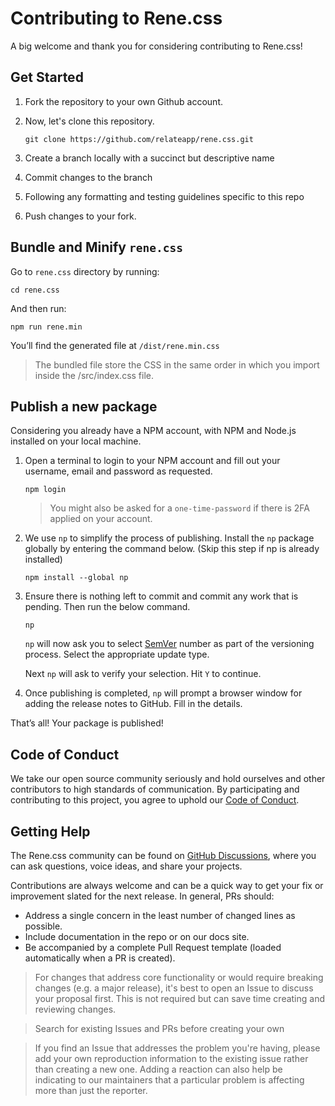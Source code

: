 # Contributing to Rene.css

A big welcome and thank you for considering contributing to Rene.css!

## Get Started

1. Fork the repository to your own Github account.
2. Now, let's clone this repository.
    
    ```
    git clone https://github.com/relateapp/rene.css.git
    ```
    
3. Create a branch locally with a succinct but descriptive name
4. Commit changes to the branch
5. Following any formatting and testing guidelines specific to this repo
6. Push changes to your fork.

## Bundle and Minify `rene.css`

Go to `rene.css` directory by running:

```
cd rene.css
```

And then run:

```
npm run rene.min
```

You’ll find the generated file at `/dist/rene.min.css`

> The bundled file store the CSS in the same order in which you import inside the /src/index.css file.
> 

## Publish a new package

Considering you already have a NPM account, with NPM and Node.js installed on your local machine.

1. Open a terminal to login to your NPM account and fill out your username, email and password as requested.
    
    ```
    npm login
    ```
    
    > You might also be asked for a `one-time-password` if there is 2FA applied on your account.
    > 
2. We use `np` to simplify the process of publishing.
Install the `np` package globally by entering the command below. (Skip this step if np is already installed)
    
    ```
    npm install --global np
    ```
    
3. Ensure there is nothing left to commit and commit any work that is pending.
Then run the below command.
    
    ```
    np
    ```
    
    `np` will now ask you to select [SemVer](https://semver.org/) number as part of the versioning process. Select the appropriate update type.
    
    Next `np` will ask to verify your selection. Hit `Y` to continue.
    
4. Once publishing is completed, `np` will prompt a browser window for adding the release notes to GitHub. Fill in the details.

That’s all! Your package is published!

## Code of Conduct

We take our open source community seriously and hold ourselves and other contributors to high standards of communication. By participating and contributing to this project, you agree to uphold our [Code of Conduct](https://github.com/relateapp/rene.css/blob/main/CODE_OF_CONDUCT.md).

## Getting Help

The Rene.css community can be found on [GitHub Discussions](https://github.com/relateapp/rene.css/discussions), where you can ask questions, voice ideas, and share your projects.

Contributions are always welcome and can be a quick way to get your fix or improvement slated for the next release. In general, PRs should:

- Address a single concern in the least number of changed lines as possible.
- Include documentation in the repo or on our docs site.
- Be accompanied by a complete Pull Request template (loaded automatically when a PR is created).

> For changes that address core functionality or would require breaking changes (e.g. a major release), it's best to open an Issue to discuss your proposal first. This is not required but can save time creating and reviewing changes.
> 

> Search for existing Issues and PRs before creating your own
> 

> If you find an Issue that addresses the problem you're having, please add your own reproduction information to the existing issue rather than creating a new one. Adding a reaction can also help be indicating to our maintainers that a particular problem is affecting more than just the reporter.
>